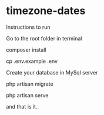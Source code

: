 # timezone-dates

Instructions to run 

Go to the root folder in terminal

composer install

cp .env.example .env

Create your database in MySql server

php artisan migrate

php artisan serve

and that is it..